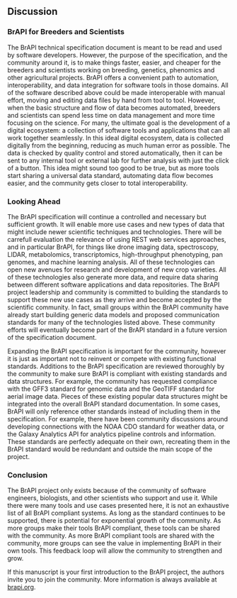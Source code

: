 ## Discussion

<!-- * how can BrAPI help breeders (specifically small breeders)
* Looking ahead - what needs to be done further
* Analytics
* HDP
* GraphQL?
* Field management - treatments etc
* Drones, image processing, HTP
* ChatGPT integration - BreedersGPT
* Weather & soil - why it won’t be in BrAPI -->

### BrAPI for Breeders and Scientists

The BrAPI technical specification document is meant to be read and used by software developers. However, the purpose of the specification, and the community around it, is to make things faster, easier, and cheaper for the breeders and scientists working on breeding, genetics, phenomics and other agricultural projects. BrAPI offers a convenient path to automation, interoperability, and data integration for software tools in those domains. All of the software described above could be made interoperable with manual effort, moving and editing data files by hand from tool to tool. However, when the basic structure and flow of data becomes automated, breeders and scientists can spend less time on data management and more time focusing on the science. For many, the ultimate goal is the development of a digital ecosystem: a collection of software tools and applications that can all work together seamlessly. In this ideal digital ecosystem, data is collected digitally from the beginning, reducing as much human error as possible. The data is checked by quality control and stored automatically, then it can be sent to any internal tool or external lab for further analysis with just the click of a button. This idea might sound too good to be true, but as more tools start sharing a universal data standard, automating data flow becomes easier, and the community gets closer to total interoperability. 

### Looking Ahead

The BrAPI specification will continue a controlled and necessary but sufficient growth. It will enable more use cases and new types of data that might include newer scientific techniques and technologies. There will be carrefull evaluation the relevance of using REST web services approaches, and in particular BrAPI, for things like drone imaging data, spectroscopy, LIDAR, metabolomics, transcriptomics, high-throughput phenotyping, pan genomes, and machine learning analysis. All of these technologies can open new avenues for research and development of new crop varieties. All of these technologies also generate more data, and require data sharing between different software applications and data repositories. The BrAPI project leadership and community is committed to building the standards to support these new use cases as they arrive and become accepted by the scientific community. In fact, small groups within the BrAPI community have already start building generic data models and proposed communication standards for many of the technologies listed above. These community efforts will eventually become part of the BrAPI standard in a future version of the specification document. 

Expanding the BrAPI specification is important for the community, however it is just as important not to reinvent or compete with existing functional standards. Additions to the BrAPI specification are reviewed thoroughly by the community to make sure BrAPI is compliant with existing standards and data structures. For example, the community has requested compliance with the GFF3 standard for genomic data and the GeoTIFF standard for aerial image data. Pieces of these existing popular data structures might be integrated into the overall BrAPI standard documentation. In some cases, BrAPI will only reference other standards instead of including them in the specification. For example, there have been community discussions around developing connections with the NOAA CDO standard for weather data, or the Galaxy Analytics API for analytics pipeline controls and information. These standards are perfectly adequate on their own, recreating them in the BrAPI standard would be redundant and outside the main scope of the project.

### Conclusion

The BrAPI project only exists because of the community of software engineers, biologists, and other scientists who support and use it. While there were many tools and use cases presented here, it is not an exhaustive list of all BrAPI compliant systems. As long as the standard continues to be supported, there is potential for exponential growth of the community. As more groups make their tools BrAPI compliant, these tools can be shared with the community. As more BrAPI compliant tools are shared with the community, more groups can see the value in implementing BrAPI in their own tools. This feedback loop will allow the community to strengthen and grow.

If this manuscript is your first introduction to the BrAPI project, the authors invite you to join the community. More information is always available at [brapi.org](https://brapi.org). 
